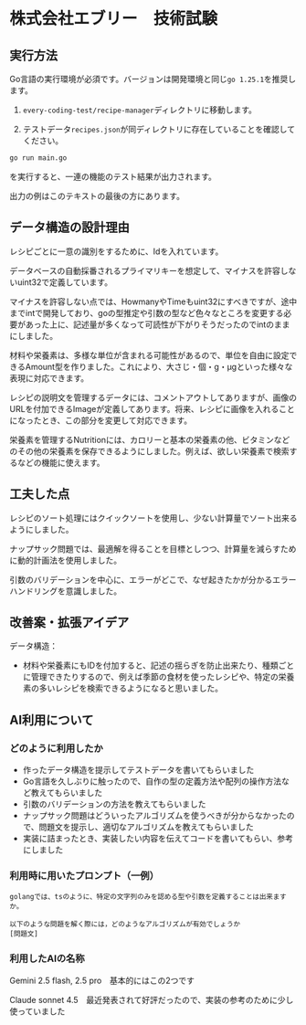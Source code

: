 # 株式会社エブリー　技術試験

## 実行方法
Go言語の実行環境が必須です。バージョンは開発環境と同じ`go 1.25.1`を推奨します。

1. `every-coding-test/recipe-manager`ディレクトリに移動します。

2. テストデータ`recipes.json`が同ディレクトリに存在していることを確認してください。

```bash
go run main.go
```
を実行すると、一連の機能のテスト結果が出力されます。

出力の例はこのテキストの最後の方にあります。

## データ構造の設計理由

レシピごとに一意の識別をするために、Idを入れています。

データベースの自動採番されるプライマリキーを想定して、マイナスを許容しないuint32で定義しています。

マイナスを許容しない点では、HowmanyやTimeもuint32にすべきですが、途中までintで開発しており、goの型推定や引数の型など色々なところを変更する必要があった上に、記述量が多くなって可読性が下がりそうだったのでintのままにしました。

材料や栄養素は、多様な単位が含まれる可能性があるので、単位を自由に設定できるAmount型を作りました。これにより、大さじ・個・g・μgといった様々な表現に対応できます。

レシピの説明文を管理するデータには、コメントアウトしてありますが、画像のURLを付加できるImageが定義してあります。将来、レシピに画像を入れることになったとき、この部分を変更して対応できます。

栄養素を管理するNutritionには、カロリーと基本の栄養素の他、ビタミンなどのその他の栄養素を保存できるようにしました。例えば、欲しい栄養素で検索するなどの機能に使えます。

## 工夫した点

レシピのソート処理にはクイックソートを使用し、少ない計算量でソート出来るようにしました。

ナップサック問題では、最適解を得ることを目標としつつ、計算量を減らすために動的計画法を使用しました。

引数のバリデーションを中心に、エラーがどこで、なぜ起きたかが分かるエラーハンドリングを意識しました。

## 改善案・拡張アイデア

データ構造：
- 材料や栄養素にもIDを付加すると、記述の揺らぎを防止出来たり、種類ごとに管理できたりするので、例えば季節の食材を使ったレシピや、特定の栄養素の多いレシピを検索できるようになると思いました。

## AI利用について

### どのように利用したか

- 作ったデータ構造を提示してテストデータを書いてもらいました
- Go言語を久しぶりに触ったので、自作の型の定義方法や配列の操作方法など教えてもらいました
- 引数のバリデーションの方法を教えてもらいました
- ナップサック問題はどういったアルゴリズムを使うべきが分からなかったので、問題文を提示し、適切なアルゴリズムを教えてもらいました
- 実装に詰まったとき、実装したい内容を伝えてコードを書いてもらい、参考にしました

### 利用時に用いたプロンプト（一例）

```
golangでは、tsのように、特定の文字列のみを認める型や引数を定義することは出来ますか。

以下のような問題を解く際には，どのようなアルゴリズムが有効でしょうか
[問題文]
```

### 利用したAIの名称
Gemini 2.5 flash, 2.5 pro　基本的にはこの2つです

Claude sonnet 4.5　最近発表されて好評だったので、実装の参考のために少し使っていました